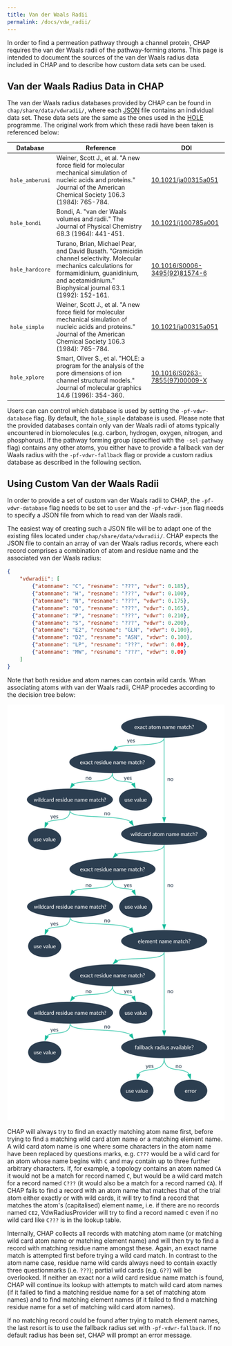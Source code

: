 ```yaml
---
title: Van der Waals Radii
permalink: /docs/vdw_radii/
---
```


[JSON-spec]: https://www.json.org/
[HOLE]: http://www.holeprogram.org/


In order to find a permeation pathway through a channel protein, CHAP requires the van der Waals radii of the pathway-forming atoms. This page is intended to document the sources of the van der Waals radius data included in CHAP and to describe how custom data sets can be used.


## Van der Waals Radius Data in CHAP

The van der Waals radius databases provided by CHAP can be found in `chap/share/data/vdwradii/`, where each [JSON][JSON-spec] file contains an individual data set. These data sets are the same as the ones used in the [HOLE][HOLE] programme. The original work from which these radii have been taken is referenced below:

Database	| Reference 	| DOI
--- 		| --- 		| ---
`hole_amberuni`	| Weiner, Scott J., et al. "A new force field for molecular mechanical simulation of nucleic acids and proteins." Journal of the American Chemical Society 106.3 (1984): 765-784.	| [10.1021/ja00315a051](https://doi.org/10.1021/ja00315a051)
`hole_bondi`	| Bondi, A. "van der Waals volumes and radii." The Journal of Physical Chemistry 68.3 (1964): 441-451.	|	[10.1021/j100785a001](https://doi.org/10.1021/j100785a001)
`hole_hardcore`	| Turano, Brian, Michael Pear, and David Busath. "Gramicidin channel selectivity. Molecular mechanics calculations for formamidinium, guanidinium, and acetamidinium." Biophysical journal 63.1 (1992): 152-161. |	[10.1016/S0006-3495(92)81574-6](https://doi.org/10.1016/S0006-3495(92)81574-6)
`hole_simple`	| Weiner, Scott J., et al. "A new force field for molecular mechanical simulation of nucleic acids and proteins." Journal of the American Chemical Society 106.3 (1984): 765-784.	 | [10.1021/ja00315a051](https://doi.org/10.1021/ja00315a051)
`hole_xplore`	|  Smart, Oliver S., et al. "HOLE: a program for the analysis of the pore dimensions of ion channel structural models." Journal of molecular graphics 14.6 (1996): 354-360.|	[10.1016/S0263-7855(97)00009-X](https://doi.org/10.1016/S0263-7855(97)00009-X)


Users can can control which database is used by setting the `-pf-vdwr-database` flag. By default, the `hole_simple` database is used. Please note that the provided databases contain only van der Waals radii of atoms typically encountered in biomolecules (e.g. carbon, hydrogen, oxygen, nitrogen, and phosphorus). If the pathway forming group (specified with the `-sel-pathway` flag) contains any other atoms, you either have to provide a fallback van der Waals radius with the `-pf-vdwr-fallback` flag or provide a custom radius database as described in the following section.


## Using Custom Van der Waals Radii

In order to provide a set of custom van der Waals radii to CHAP, the `-pf-vdwr-database` flag needs to be set to `user` and the `-pf-vdwr-json` flag needs to specify a JSON file from which to read van der Waals radii.

The easiest way of creating such a JSON file will be to adapt one of the existing files located under `chap/share/data/vdwradii/`. CHAP expects the JSON file to contain an array of van der Waals radius records, where each record comprises a combination of atom and residue name and the associated van der Waals radius: 

```json
{
    "vdwradii": [
        {"atomname": "C", "resname": "???", "vdwr": 0.185},
        {"atomname": "H", "resname": "???", "vdwr": 0.100},
        {"atomname": "N", "resname": "???", "vdwr": 0.175},
        {"atomname": "O", "resname": "???", "vdwr": 0.165},
        {"atomname": "P", "resname": "???", "vdwr": 0.210},
        {"atomname": "S", "resname": "???", "vdwr": 0.200},
        {"atomname": "E2", "resname": "GLN", "vdwr": 0.100},
        {"atomname": "D2", "resname": "ASN", "vdwr": 0.100},
        {"atomname": "LP", "resname": "???", "vdwr": 0.00},
        {"atomname": "MW", "resname": "???", "vdwr": 0.00}
    ]
}
```

Note that both residue and atom names can contain wild cards. Whan associating atoms with van der Waals radii, CHAP procedes according to the decision tree below:

![Van der Waals radius decision tree](../../img/vdwr_decision_tree.svg "Van der Waals radius decision tree")

CHAP will always try to find an exactly matching atom name first, before trying to find a matching wild card atom name or a matching element name. A wild card atom name is one where some characters in the atom name have been replaced by questions marks, e.g. `C???` would be a wild card for an atom whose name begins with `C` and may contain up to three further arbitrary characters. If, for example, a topology contains an atom named `CA` it would not be a match for record named `C`, but would be a wild card match for a record named `C???` (it would also be a match for a record named `CA`). If CHAP fails to find a record with an atom name that matches that of the trial atom either exactly or with wild cards, it will try to find a record that matches the atom's (capitalised) element name, i.e. if there are no records named `CE2`, VdwRadiusProvider will try to find a record named `C` even if no wild card like `C???` is in the lookup table.

Internally, CHAP collects all records with matching atom name (or matching wild card atom name or matching element name) and will then try to find a record with matching residue name amongst these. Again, an exact name match is attempted first before trying a wild card match. In contrast to the atom name case, residue name wild cards always need to contain exactly three questionmarks (i.e. `???`); partial wild cards (e.g. `G??`) will be overlooked. If neither an exact nor a wild card residue name match is found, CHAP will continue its lookup with attempts to match wild card atom names (if it failed to find a matching residue name for a set of matching atom names) and to find matching element names (if it failed to find a matching residue name for a set of matching wild card atom names).

If no matching record could be found after trying to match element names, the last resort is to use the fallback radius set with `-pf-vdwr-fallback`. If no default radius has been set, CHAP will prompt an error message. 

